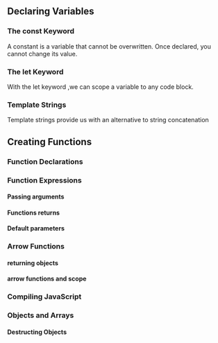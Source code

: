 ## Declaring Variables

### The const Keyword

A constant is a variable that cannot be overwritten. Once declared, you cannot change its value. 

### The let Keyword

With the let keyword ,we can scope a variable to any code block.

### Template Strings

Template strings provide us with an alternative to string concatenation

## Creating Functions

### Function Declarations

### Function Expressions

#### Passing arguments

#### Functions returns

#### Default parameters

### Arrow Functions

#### returning objects

#### arrow functions and scope

### Compiling JavaScript

### Objects and Arrays

#### Destructing Objects



